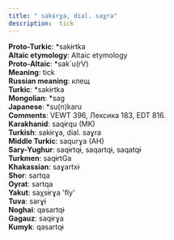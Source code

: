 ```yaml
---
title: " sakɨrɣa, dial. saɣra"
description:  tick
---
```


<strong>Proto-Turkic</strong>:  *sakɨrtka<br>
<strong>Altaic etymology</strong>:  Altaic etymology<br>
<strong> Proto-Altaic</strong>:  *sak`u(rV)<br>
<strong>Meaning</strong>:  tick<br>
<strong>Russian meaning</strong>:  клещ<br>
<strong>Turkic</strong>:  *sakɨrtka<br>
<strong>Mongolian</strong>:  *sag<br>
<strong>Japanese</strong>:  *su(n)karu<br>
<strong>Comments</strong>:  VEWT 396, Лексика 183, EDT 816.<br>
<strong>Karakhanid</strong>:  saqɨrqu (MK)<br>
<strong>Turkish</strong>:  sakɨrɣa, dial. saɣra<br>
<strong>Middle Turkic</strong>:  saqurɣa (AH)<br>
<strong>Sary-Yughur</strong>:  saqɨrtqɨ, saqartqɨ, saqatqɨ<br>
<strong>Turkmen</strong>:  saqɨrtGa<br>
<strong>Khakassian</strong>:  saɣartxɨ<br>
<strong>Shor</strong>:  sartqa<br>
<strong>Oyrat</strong>:  sartqa<br>
<strong>Yakut</strong>:  saχsɨrɣa 'fly'<br>
<strong>Tuva</strong>:  sarɣɨ<br>
<strong>Noghai</strong>:  qasartqɨ<br>
<strong>Gagauz</strong>:  saqɨrɣa<br>
<strong>Kumyk</strong>:  qasartqɨ<br>


